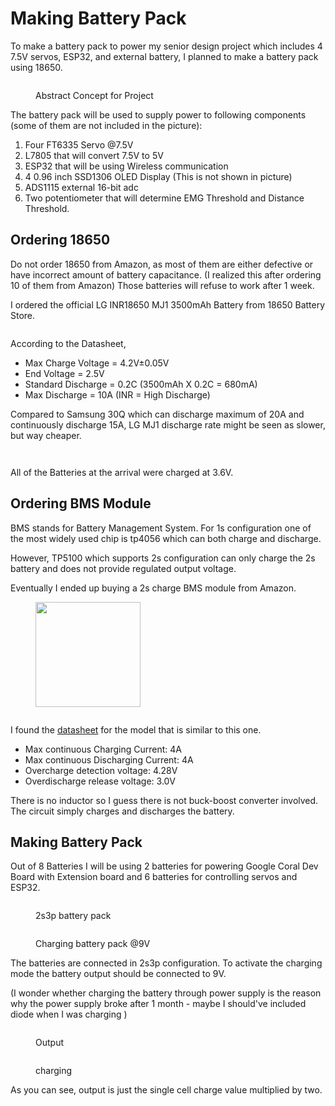 # Making Battery Pack

To make a battery pack to power my senior design project which includes 4 7.5V servos, ESP32, and external battery, I planned to make a battery pack using 18650.

<figure><img src="../.gitbook/assets/697_FinalPresentation.jpg" alt=""><figcaption><p>Abstract Concept for Project </p></figcaption></figure>

The battery pack will be used to supply power to following components (some of them are not included in the picture):&#x20;

1. Four FT6335 Servo @7.5V&#x20;
2. L7805 that will convert 7.5V to 5V&#x20;
3. ESP32 that will be using Wireless communication
4. 4 0.96 inch SSD1306 OLED Display (This is not shown in picture)
5. ADS1115 external 16-bit adc&#x20;
6. Two potentiometer that will determine EMG Threshold and Distance Threshold.



## Ordering 18650&#x20;

Do not order 18650 from Amazon, as most of them are either defective or have incorrect amount of battery capacitance. (I realized this after ordering 10 of them from Amazon) Those batteries will refuse to work after 1 week.

I ordered the official LG INR18650 MJ1 3500mAh Battery from 18650 Battery Store.

<figure><img src="../.gitbook/assets/Screenshot 2023-11-02 at 4.58.22 PM (1).png" alt=""><figcaption></figcaption></figure>

According to the Datasheet,&#x20;

* Max Charge Voltage = 4.2V±0.05V&#x20;
* End Voltage = 2.5V&#x20;
* Standard Discharge = 0.2C (3500mAh X 0.2C = 680mA)
* Max Discharge = 10A (INR = High Discharge)

Compared to Samsung 30Q which can discharge maximum of 20A and continuously discharge 15A, LG MJ1 discharge rate might be seen as slower, but way cheaper.&#x20;

<div>

<figure><img src="../.gitbook/assets/IMG_1905 Large (1).jpeg" alt=""><figcaption></figcaption></figure>

 

<figure><img src="../.gitbook/assets/IMG_1902 Large (1).jpeg" alt=""><figcaption></figcaption></figure>

</div>

All of the Batteries at the arrival were charged at 3.6V.

## Ordering BMS Module&#x20;

BMS stands for Battery Management System. For 1s configuration one of the most widely used chip is tp4056 which can both charge and discharge.

However, TP5100 which supports 2s configuration can only charge the 2s battery and does not provide regulated output voltage.&#x20;

Eventually I ended up buying a 2s charge BMS module from Amazon.

<figure><img src="../.gitbook/assets/Screenshot 2023-11-02 at 6.06.48 PM.png" alt="" width="168"><figcaption></figcaption></figure>

<figure><img src="../.gitbook/assets/IMG_2263 Large.jpeg" alt=""><figcaption></figcaption></figure>

I found the [datasheet](https://seegatecell.com/wp-content/uploads/2021/01/2S-7.4V-4A-DATASHEET-2.pdf) for the model that is similar to this one.&#x20;

* Max continuous Charging Current: 4A&#x20;
* Max continuous Discharging Current: 4A&#x20;
* Overcharge detection voltage: 4.28V&#x20;
* Overdischarge release voltage: 3.0V&#x20;

There is no inductor so I guess there is not buck-boost converter involved. The circuit simply charges and discharges the battery.&#x20;



## Making Battery Pack&#x20;

Out of 8 Batteries I will be using 2 batteries for powering Google Coral Dev Board with Extension board and 6 batteries for controlling servos and ESP32.&#x20;

<div>

<figure><img src="../.gitbook/assets/IMG_2033 Large.jpeg" alt=""><figcaption><p>2s3p battery pack </p></figcaption></figure>

 

<figure><img src="../.gitbook/assets/IMG_2032 Large.jpeg" alt=""><figcaption><p>Charging battery pack @9V </p></figcaption></figure>

</div>

The batteries are connected in 2s3p configuration. To activate the charging mode the battery output should be connected to 9V.&#x20;

(I wonder whether charging the battery through power supply is the reason why the power supply broke after 1 month - maybe I should've included diode when I was charging )

<div>

<figure><img src="../.gitbook/assets/IMG_2261 Large.jpeg" alt=""><figcaption><p>Output </p></figcaption></figure>

 

<figure><img src="../.gitbook/assets/IMG_2259 Large.jpeg" alt=""><figcaption><p>charging </p></figcaption></figure>

</div>

As you can see, output is just the single cell charge value multiplied by two.&#x20;

